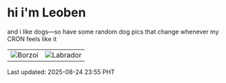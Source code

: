 # hi i'm Leoben

and i like dogs—so have some random dog pics that change whenever my CRON feels like it

|  |  |
|--------|----------|
| ![Borzoi](https://random-dog-vercel.vercel.app/api/random-borzoi?v=1756050922) | ![Labrador](https://random-dog-vercel.vercel.app/api/random-labrador?v=1756050922) |

Last updated: 2025-08-24 23:55 PHT
